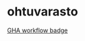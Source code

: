 # ohtuvarasto
[GHA workflow badge](https://github.com/<OWNER>/<REPOSITORY>/workflows/<WORKFLOW_NAME>/badge.svg)

